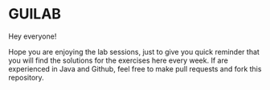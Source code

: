 # GUILAB

Hey everyone!

Hope you are enjoying the lab sessions, just to give you quick reminder that you will
find the solutions for the exercises here every week.
If are experienced in Java and Github, feel free to make pull requests and fork this 
repository.
